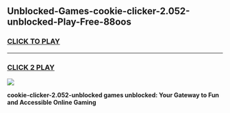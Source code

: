 
## Unblocked-Games-cookie-clicker-2.052-unblocked-Play-Free-88oos
<h3>
<a href="https://premium76.site?title=cookie-clicker-2.052-unblocked&ref=20M">CLICK TO PLAY</a></h3>
<hr>

<h3>
<a href="https://premium76.site?title=cookie-clicker-2.052-unblocked&ref=20M">CLICK 2 PLAY</a>
  
</h3>

<a href="https://premium76.site?title=cookie-clicker-2.052-unblocked&ref=19M"><img src="https://clearcache.store/games.png"></a>


**cookie-clicker-2.052-unblocked games unblocked: Your Gateway to Fun and Accessible Online Gaming**
